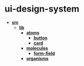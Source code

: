 <!-- generated by markdown-notes-tree -->

# ui-design-system

<!-- optional markdown-notes-tree directory description starts here -->

<!-- optional markdown-notes-tree directory description ends here -->

- [**src**](src)
    - [**lib**](src/lib)
        - [**atoms**](src/lib/atoms)
            - [**button**](src/lib/atoms/button)
            - [**card**](src/lib/atoms/card)
        - [**molecules**](src/lib/molecules)
            - [**form-field**](src/lib/molecules/form-field)
        - [**organisms**](src/lib/organisms)
